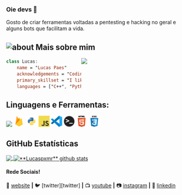 ### Oie devs 👋

Gosto de criar ferramentas voltadas a pentesting e hacking no geral e alguns bots que facilitam a vida.

## <img width="45" alt="about" src="https://raw.github.com/elizarov/elizarov/master/about.png"> Mais sobre mim

<img align="right" width="300" src="https://i2.wp.com/allhtaccess.info/wp-content/uploads/2018/03/programming.gif?fit=1281%2C716&ssl=1" />

```kotlin
class Lucas:
    name = "Lucas Paes"
    acknowledgements = "Coding, Pentesting, Bot Development and Front End Development"
    primary_skillset = "I like to make Hacking / Pentest Oriented tools and Bots"
    languages = ["C++", "Python", "JavaScript", "PHP", "CSS", "HTML"]

```

## **Linguagens e Ferramentas:**  

<code><img height="30" src="https://raw.githubusercontent.com/github/explore/80688e429a7d4ef2fca1e82350fe8e3517d3494d/topics/C++/C++.png"></code>
<code><img height="30" src="https://raw.githubusercontent.com/github/explore/80688e429a7d4ef2fca1e82350fe8e3517d3494d/topics/firebase/firebase.png"></code>
<code><img height="30" src="https://raw.githubusercontent.com/github/explore/80688e429a7d4ef2fca1e82350fe8e3517d3494d/topics/python/python.png"></code>
<code><img height="30" src="https://raw.githubusercontent.com/github/explore/80688e429a7d4ef2fca1e82350fe8e3517d3494d/topics/javascript/javascript.png"></code>
<code><img height="30" src="https://raw.githubusercontent.com/github/explore/80688e429a7d4ef2fca1e82350fe8e3517d3494d/topics/visual-studio-code/visual-studio-code.png"></code>
<code><img height="30" src="https://raw.githubusercontent.com/github/explore/80688e429a7d4ef2fca1e82350fe8e3517d3494d/topics/terminal/terminal.png"></code>
<code><img height="30" src="https://raw.githubusercontent.com/github/explore/80688e429a7d4ef2fca1e82350fe8e3517d3494d/topics/html/html.png"></code>
<code><img height="30" src="https://raw.githubusercontent.com/github/explore/80688e429a7d4ef2fca1e82350fe8e3517d3494d/topics/css/css.png"></code>


## **GitHub Estatísticas**

<a href="https://github.com/Lucaspxmr">
  <img align="center" src="https://github-readme-stats.vercel.app/api/top-langs/?username=lucaspxmr&theme=dracula&hide_langs_below=1" />
</a>

<a href="https://github.com/Lucaspxmr">
 <img align="center" src="https://github-readme-stats.vercel.app/api?username=lucaspxmr&show_icons=true&theme=dracula&line_height=27" alt="**Lucaspxmr** github stats"/>
</a>

[website]: 
[twitter]: 
[youtube]: https://www.youtube.com/@OneSec-49
[instagram]: https://www.instagram.com/lucasp.xmr/
[linkedin]: 
<br>

#### Rede Sociais!

🏡 [website][website] **|** 
🐦 [twitter][twitter] **|** 
📺 [youtube][youtube] **|** 
📷 [instagram][instagram] **|** 
👔 [linkedin][linkedin]
